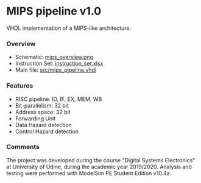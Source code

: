 # MIPS pipeline v1.0

VHDL implementation of a MIPS-like architecture.

### Overview

* Schematic: [mips_overview.png](mips_overview.png)
* Instruction Set: [instruction_set.xlsx](instruction_set.xlsx)
* Main file: [src/mips_pipeline.vhdl](src/mips_pipeline.vhdl)

### Features

* RISC pipeline: ID, IF, EX, MEM, WB
* Bit-parallelism: 32 bit
* Address space: 32 bit
* Forwarding Unit
* Data Hazard detection
* Control Hazard detection

### Comments

The project was developed during the course "Digital Systems Electronics" at University of Udine, during the academic year 2019/2020. Analysis and testing were performed with ModelSim PE Student Edition v10.4a.
